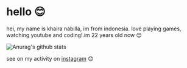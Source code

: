 # hello :blush:
hei, my name is khaira nabilla, im from indonesia. love playing games, watching youtube and coding!.im 22 years old now :blush:

![Anurag's github stats](https://github-readme-stats.vercel.app/api?username=khairanabila&show_icons=true&theme=radical)

see on my activity on [instagram](https://www.instagram.com/_khairnab/) :blush:
